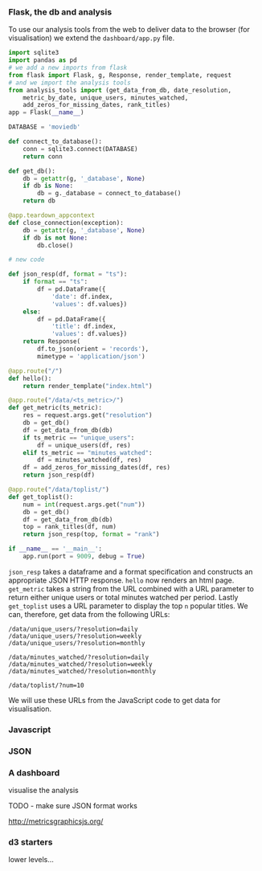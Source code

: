 
### Flask, the db and analysis

To use our analysis tools from the web to deliver data to the browser (for visualisation) we extend the `dashboard/app.py` file.

```python
import sqlite3
import pandas as pd
# we add a new imports from flask
from flask import Flask, g, Response, render_template, request
# and we import the analysis tools
from analysis_tools import (get_data_from_db, date_resolution,
    metric_by_date, unique_users, minutes_watched,
    add_zeros_for_missing_dates, rank_titles)
app = Flask(__name__)

DATABASE = 'moviedb'

def connect_to_database():
    conn = sqlite3.connect(DATABASE)
    return conn

def get_db():
    db = getattr(g, '_database', None)
    if db is None:
        db = g._database = connect_to_database()
    return db

@app.teardown_appcontext
def close_connection(exception):
    db = getattr(g, '_database', None)
    if db is not None:
        db.close()

# new code

def json_resp(df, format = "ts"):
    if format == "ts":
        df = pd.DataFrame({
            'date': df.index,
            'values': df.values})
    else:
        df = pd.DataFrame({
            'title': df.index,
            'values': df.values})
    return Response(
        df.to_json(orient = 'records'),
        mimetype = 'application/json')

@app.route("/")
def hello():
    return render_template("index.html")

@app.route("/data/<ts_metric>/")
def get_metric(ts_metric):
    res = request.args.get("resolution")
    db = get_db()
    df = get_data_from_db(db)
    if ts_metric == "unique_users":
        df = unique_users(df, res)
    elif ts_metric == "minutes_watched":
        df = minutes_watched(df, res)
    df = add_zeros_for_missing_dates(df, res)
    return json_resp(df)

@app.route("/data/toplist/")
def get_toplist():
    num = int(request.args.get("num"))
    db = get_db()
    df = get_data_from_db(db)
    top = rank_titles(df, num)
    return json_resp(top, format = "rank")

if __name__ == '__main__':
    app.run(port = 9009, debug = True)
```

`json_resp` takes a dataframe and a format specification and constructs an appropriate JSON HTTP response. `hello` now renders an html page. `get_metric` takes a string from the URL combined with a URL parameter to return either unique users or total minutes watched per period. Lastly `get_toplist` uses a URL parameter to display the top `n` popular titles. We can, therefore, get data from the following URLs:

```
/data/unique_users/?resolution=daily
/data/unique_users/?resolution=weekly
/data/unique_users/?resolution=monthly

/data/minutes_watched/?resolution=daily
/data/minutes_watched/?resolution=weekly
/data/minutes_watched/?resolution=monthly

/data/toplist/?num=10
```

We will use these URLs from the JavaScript code to get data for visualisation.

### Javascript 

### JSON

### A dashboard

visualise the analysis

TODO - make sure JSON format works

http://metricsgraphicsjs.org/


### d3 starters

lower levels...
